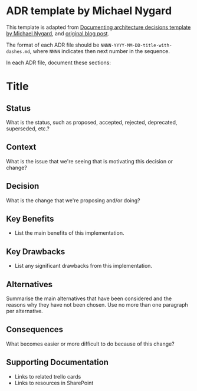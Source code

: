 # ADR template by Michael Nygard

This template is adapted from [Documenting architecture decisions template by Michael Nygard](https://github.com/joelparkerhenderson/architecture_decision_record/blob/master/adr_template_by_michael_nygard.md), and [original blog post](https://cognitect.com/blog/2011/11/15/documenting-architecture-decisions).

The format of each ADR file should be `NNNN-YYYY-MM-DD-title-with-dashes.md`, where `NNNN` indicates then next number in the sequence.

In each ADR file, document these sections:

# Title

## Status

What is the status, such as proposed, accepted, rejected, deprecated, superseded, etc.?

## Context

What is the issue that we're seeing that is motivating this decision or change?

## Decision

What is the change that we're proposing and/or doing?

## Key Benefits

- List the main benefits of this implementation.

## Key Drawbacks

- List any significant drawbacks from this implementation.

## Alternatives

Summarise the main alternatives that have been considered and the reasons why they have not been chosen. Use no more than one paragraph per alternative.

## Consequences

What becomes easier or more difficult to do because of this change?

## Supporting Documentation

- Links to related trello cards
- Links to resources in SharePoint
